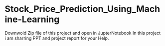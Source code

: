 # Stock_Price_Prediction_Using_Machine-Learning
Downwold Zip file of this project and open in JupterNotebook
In this project i am sharring PPT and project report for your Help.
